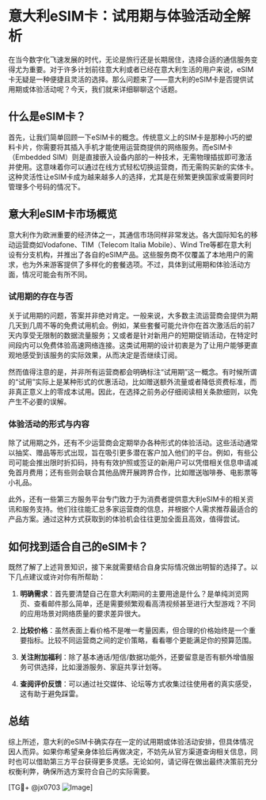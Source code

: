 # 意大利eSIM卡：试用期与体验活动全解析

在当今数字化飞速发展的时代，无论是旅行还是长期居住，选择合适的通信服务变得尤为重要。对于许多计划前往意大利或者已经在意大利生活的用户来说，eSIM卡无疑是一种便捷且灵活的选择。那么问题来了——意大利的eSIM卡是否提供试用期或体验活动呢？今天，我们就来详细聊聊这个话题。

## 什么是eSIM卡？

首先，让我们简单回顾一下eSIM卡的概念。传统意义上的SIM卡是那种小巧的塑料卡片，你需要将其插入手机才能使用运营商提供的网络服务。而eSIM卡（Embedded SIM）则是直接嵌入设备内部的一种技术，无需物理插拔即可激活并使用。这意味着你可以通过在线方式轻松切换运营商，而无需购买新的实体卡。这种灵活性让eSIM卡成为越来越多人的选择，尤其是在频繁更换国家或需要同时管理多个号码的情况下。

## 意大利eSIM卡市场概览

意大利作为欧洲重要的经济体之一，其通信市场同样非常发达。各大国际知名的移动运营商如Vodafone、TIM（Telecom Italia Mobile）、Wind Tre等都在意大利设有分支机构，并推出了各自的eSIM产品。这些服务商不仅覆盖了本地用户的需求，也为外来游客提供了多样化的套餐选项。不过，具体到试用期和体验活动方面，情况可能会有所不同。

### 试用期的存在与否

关于试用期的问题，答案并非绝对肯定。一般来说，大多数主流运营商会提供为期几天到几周不等的免费试用机会。例如，某些套餐可能允许你在首次激活后的前7天内享受无限制的数据流量服务；又或者是针对新用户的短期促销活动，在特定时间段内可以免费体验高速网络连接。这类试用期的设计初衷是为了让用户能够更直观地感受到该服务的实际效果，从而决定是否继续订阅。

然而值得注意的是，并非所有运营商都会明确标注“试用期”这一概念。有时候所谓的“试用”实际上是某种形式的优惠活动，比如赠送额外流量或者降低资费标准，而非真正意义上的零成本试用。因此，在选择之前务必仔细阅读相关条款细则，以免产生不必要的误解。

### 体验活动的形式与内容

除了试用期之外，还有不少运营商会定期举办各种形式的体验活动。这些活动通常以抽奖、赠品等形式出现，旨在吸引更多潜在客户加入他们的平台。例如，有些公司可能会推出限时折扣码，持有有效护照或签证的新用户可以凭借相关信息申请减免首月费用；还有些则会联合其他品牌开展跨界合作，比如赠送咖啡券、电影票等小礼品。

此外，还有一些第三方服务平台专门致力于为消费者提供意大利eSIM卡的相关资讯和服务支持。他们往往能汇总多家运营商的信息，并根据个人需求推荐最适合的产品方案。通过这种方式获取到的体验机会往往更加全面且高效，值得尝试。

## 如何找到适合自己的eSIM卡？

既然了解了上述背景知识，接下来就需要结合自身实际情况做出明智的选择了。以下几点建议或许对你有所帮助：

1. **明确需求**：首先要清楚自己在意大利期间的主要用途是什么？是单纯浏览网页、查看邮件那么简单，还是需要频繁观看高清视频甚至进行大型游戏？不同的应用场景对网络质量的要求差异很大。
   
2. **比较价格**：虽然表面上看价格不是唯一考量因素，但合理的价格始终是一个重要指标。比较不同运营商之间的定价策略，看看哪个更能满足你的预算范围。
   
3. **关注附加福利**：除了基本通话/短信/数据功能外，还要留意是否有额外增值服务可供选择，比如漫游服务、家庭共享计划等。
   
4. **查阅评价反馈**：可以通过社交媒体、论坛等方式收集过往使用者的真实感受，这有助于避免踩雷。

## 总结

综上所述，意大利的eSIM卡确实存在一定的试用期或体验活动安排，但具体情况因人而异。如果你希望亲身体验后再做决定，不妨先从官方渠道查询相关信息，同时也可以借助第三方平台获得更多灵感。无论如何，请记得在做出最终决策前充分权衡利弊，确保所选方案符合自己的实际需要。

[TG💪+ @jx0703 ![Image](https://github.com/user-attachments/assets/dbca1d08-cadb-493c-b0ec-ad6f7a83f270)]